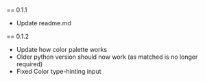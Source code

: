 == 0.1.1
- Update readme.md

== 0.1.2
- Update how color palette works
- Older python version should now work (as matched is no longer required)
- Fixed Color type-hinting input
